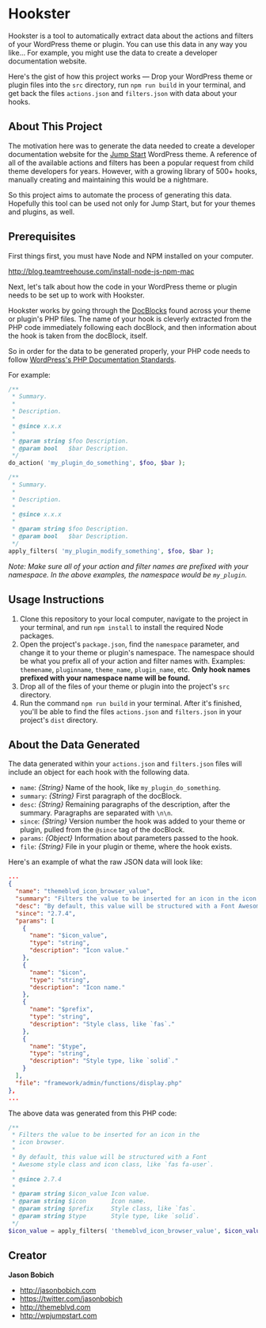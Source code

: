 # Hookster

Hookster is a tool to automatically extract data about the actions and filters of your WordPress theme or plugin. You can use this data in any way you like... For example, you might use the data to create a developer documentation website.

Here's the gist of how this project works &mdash; Drop your WordPress theme or plugin files into the `src` directory, run `npm run build` in your terminal, and get back the files `actions.json` and `filters.json` with data about your hooks.

## About This Project

The motivation here was to generate the data needed to create a developer documentation website for the [Jump Start](https://wpjumpstart.com) WordPress theme. A reference of all of the available actions and filters has been a popular request from child theme developers for years. However, with a growing library of 500+ hooks, manually creating and maintaining this would be a nightmare.

So this project aims to automate the process of generating this data. Hopefully this tool can be used not only for Jump Start, but for your themes and plugins, as well.

## Prerequisites

First things first, you must have Node and NPM installed on your computer.

<http://blog.teamtreehouse.com/install-node-js-npm-mac>

Next, let's talk about how the code in your WordPress theme or plugin needs to be set up to work with Hookster.

Hookster works by going through the [DocBlocks](http://docs.phpdoc.org/guides/docblocks.html) found across your theme or plugin's PHP files. The name of your hook is cleverly extracted from the PHP code immediately following each docBlock, and then information about the hook is taken from the docBlock, itself.

So in order for the data to be generated properly, your PHP code needs to follow [WordPress's PHP Documentation Standards](https://make.wordpress.org/core/handbook/best-practices/inline-documentation-standards/php/#4-hooks-actions-and-filters).

For example:

``` php
/**
 * Summary.
 *
 * Description.
 *
 * @since x.x.x
 *
 * @param string $foo Description.
 * @param bool   $bar Description.
 */
do_action( 'my_plugin_do_something', $foo, $bar );

/**
 * Summary.
 *
 * Description.
 *
 * @since x.x.x
 *
 * @param string $foo Description.
 * @param bool   $bar Description.
 */
apply_filters( 'my_plugin_modify_something', $foo, $bar );
```

*Note: Make sure all of your action and filter names are prefixed with your namespace. In the above examples, the namespace would be `my_plugin`.*

## Usage Instructions

1. Clone this repository to your local computer, navigate to the project in your terminal, and run `npm install` to install the required Node packages.
2. Open the project's `package.json`, find the `namespace` parameter, and change it to your theme or plugin's namespace. The namespace should be what you prefix all of your action and filter names with. Examples: `themename`, `pluginname`, `theme_name`, `plugin_name`, etc. **Only hook names prefixed with your namespace name will be found.**
3. Drop all of the files of your theme or plugin into the project's `src` directory.
4. Run the command `npm run build` in your terminal. After it's finished, you'll be able to find the files `actions.json` and `filters.json` in your project's `dist` directory.

## About the Data Generated

The data generated within your `actions.json` and `filters.json` files will include an object for each hook with the following data.

* `name`: *{String}* Name of the hook, like `my_plugin_do_something`.
* `summary`: *{String}* First paragraph of the docBlock.
* `desc`: *{String}* Remaining paragraphs of the description, after the summary. Paragraphs are separated with `\n\n`.
* `since`: *{String}* Version number the hook was added to your theme or plugin, pulled from the `@since` tag of the docBlock.
* `params`: *{Object}* Information about parameters passed to the hook.
* `file`: *{String}* File in your plugin or theme, where the hook exists.

Here's an example of what the raw JSON data will look like:

``` json
...
{
  "name": "themeblvd_icon_browser_value",
  "summary": "Filters the value to be inserted for an icon in the icon browser.",
  "desc": "By default, this value will be structured with a Font Awesome style class and icon class, like `fas fa-user`.",
  "since": "2.7.4",
  "params": [
    {
      "name": "$icon_value",
      "type": "string",
      "description": "Icon value."
    },
    {
      "name": "$icon",
      "type": "string",
      "description": "Icon name."
    },
    {
      "name": "$prefix",
      "type": "string",
      "description": "Style class, like `fas`."
    },
    {
      "name": "$type",
      "type": "string",
      "description": "Style type, like `solid`."
    }
  ],
  "file": "framework/admin/functions/display.php"
},
...
```

The above data was generated from this PHP code:

``` php
/**
 * Filters the value to be inserted for an icon in the
 * icon browser.
 *
 * By default, this value will be structured with a Font
 * Awesome style class and icon class, like `fas fa-user`.
 *
 * @since 2.7.4
 *
 * @param string $icon_value Icon value.
 * @param string $icon       Icon name.
 * @param string $prefix     Style class, like `fas`.
 * @param string $type       Style type, like `solid`.
 */
$icon_value = apply_filters( 'themeblvd_icon_browser_value', $icon_value, $icon, $prefix, $type );
```

## Creator

**Jason Bobich**

* <http://jasonbobich.com>
* <https://twitter.com/jasonbobich>
* <http://themeblvd.com>
* <http://wpjumpstart.com>
